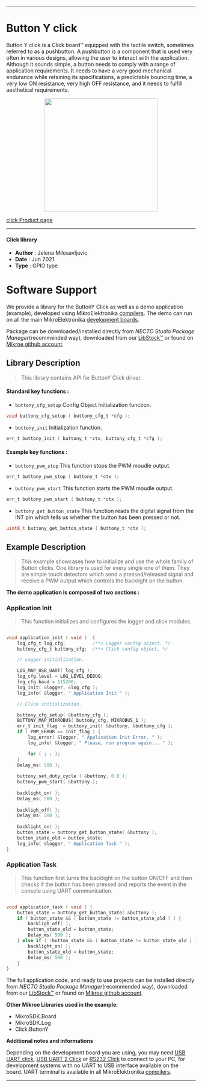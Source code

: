 
---
# Button Y click

Button Y click is a Click board™ equipped with the tactile switch, sometimes referred to as a pushbutton. A pushbutton is a component that is used very often in various designs, allowing the user to interact with the application. Although it sounds simple, a button needs to comply with a range of application requirements. It needs to have a very good mechanical endurance while retaining its specifications, a predictable bouncing time, a very low ON resistance, very high OFF resistance, and it needs to fulfill aesthetical requirements.

<p align="center">
  <img src="https://download.mikroe.com/images/click_for_ide/button_y_click.png" height=300px>
</p>

[click Product page](https://www.mikroe.com/button-y-click)

---


#### Click library

- **Author**        : Jelena Milosavljevic
- **Date**          : Jun 2021.
- **Type**          : GPIO type


# Software Support

We provide a library for the ButtonY Click
as well as a demo application (example), developed using MikroElektronika
[compilers](https://www.mikroe.com/necto-studio).
The demo can run on all the main MikroElektronika [development boards](https://www.mikroe.com/development-boards).

Package can be downloaded/installed directly from *NECTO Studio Package Manager*(recommended way), downloaded from our [LibStock&trade;](https://libstock.mikroe.com) or found on [Mikroe github account](https://github.com/MikroElektronika/mikrosdk_click_v2/tree/master/clicks).

## Library Description

> This library contains API for ButtonY Click driver.

#### Standard key functions :

- `buttony_cfg_setup` Config Object Initialization function.
```c
void buttony_cfg_setup ( buttony_cfg_t *cfg );
```

- `buttony_init` Initialization function.
```c
err_t buttony_init ( buttony_t *ctx, buttony_cfg_t *cfg );
```

#### Example key functions :

- `buttony_pwm_stop` This function stops the PWM moudle output.
```c
err_t buttony_pwm_stop ( buttony_t *ctx );
```

- `buttony_pwm_start` This function starts the PWM moudle output.
```c
err_t buttony_pwm_start ( buttony_t *ctx );
```

- `buttony_get_button_state` This function reads the digital signal from the INT pin which tells us whether the button has been pressed or not.
```c
uint8_t buttony_get_button_state ( buttony_t *ctx );
```

## Example Description

> This example showcases how to initialize and use the whole family of Button clicks. One library is used for every single one of them. They are simple touch detectors which send a pressed/released signal and receive a PWM output which controls the backlight on the button.

**The demo application is composed of two sections :**

### Application Init

> This function initializes and configures the logger and click modules.

```c

void application_init ( void )  {
    log_cfg_t log_cfg;          /**< Logger config object. */
    buttony_cfg_t buttony_cfg;  /**< Click config object. */

    // Logger initialization.

    LOG_MAP_USB_UART( log_cfg );
    log_cfg.level = LOG_LEVEL_DEBUG;
    log_cfg.baud = 115200;
    log_init( &logger, &log_cfg );
    log_info( &logger, " Application Init " );

    // Click initialization.

    buttony_cfg_setup( &buttony_cfg );
    BUTTONY_MAP_MIKROBUS( buttony_cfg, MIKROBUS_1 );
    err_t init_flag  = buttony_init( &buttony, &buttony_cfg );
    if ( PWM_ERROR == init_flag ) {
        log_error( &logger, " Application Init Error. " );
        log_info( &logger, " Please, run program again... " );

        for ( ; ; );
    }
    Delay_ms( 500 );
    
    buttony_set_duty_cycle ( &buttony, 0.0 );
    buttony_pwm_start( &buttony );
    
    backlight_on( );
    Delay_ms( 500 );
    
    backligh_off( );
    Delay_ms( 500 );
    
    backlight_on( );
    button_state = buttony_get_button_state( &buttony );
    button_state_old = button_state;
    log_info( &logger, " Application Task " );
}

```

### Application Task

> This function first turns the backlight on the button ON/OFF and then checks if the button has been pressed and reports the event in the console using UART communication.

```c

void application_task ( void ) {
    button_state = buttony_get_button_state( &buttony );
    if ( button_state && ( button_state != button_state_old ) ) {
        backligh_off( );
        button_state_old = button_state;
        Delay_ms( 500 );
    } else if ( !button_state && ( button_state != button_state_old ) ) {
        backlight_on( );
        button_state_old = button_state;
        Delay_ms( 500 );
    }
}

```

The full application code, and ready to use projects can be installed directly from *NECTO Studio Package Manager*(recommended way), downloaded from our [LibStock&trade;](https://libstock.mikroe.com) or found on [Mikroe github account](https://github.com/MikroElektronika/mikrosdk_click_v2/tree/master/clicks).

**Other Mikroe Libraries used in the example:**

- MikroSDK.Board
- MikroSDK.Log
- Click.ButtonY

**Additional notes and informations**

Depending on the development board you are using, you may need
[USB UART click](https://www.mikroe.com/usb-uart-click),
[USB UART 2 Click](https://www.mikroe.com/usb-uart-2-click) or
[RS232 Click](https://www.mikroe.com/rs232-click) to connect to your PC, for
development systems with no UART to USB interface available on the board. UART
terminal is available in all MikroElektronika
[compilers](https://shop.mikroe.com/compilers).

---
